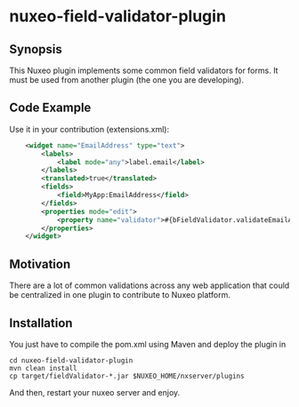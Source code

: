 # nuxeo-field-validator-plugin

## Synopsis

This Nuxeo plugin implements some common field validators for forms. It must be used from another plugin (the one you are developing).

## Code Example

Use it in your contribution (extensions.xml):
```xml
	<widget name="EmailAddress" type="text">
		<labels>
			<label mode="any">label.email</label>
		</labels>
		<translated>true</translated>
		<fields>
			<field>MyApp:EmailAddress</field>
		</fields>
		<properties mode="edit">
			<property name="validator">#{bFieldValidator.validateEmailAddress}</property>
		</properties>
	</widget>
```

## Motivation

There are a lot of common validations across any web application that could be centralized in one plugin to contribute to Nuxeo platform.

## Installation

You just have to compile the pom.xml using Maven and deploy the plugin in 
```{r, engine='bash', count_lines}
cd nuxeo-field-validator-plugin
mvn clean install
cp target/fieldValidator-*.jar $NUXEO_HOME/nxserver/plugins
```
And then, restart your nuxeo server and enjoy.
